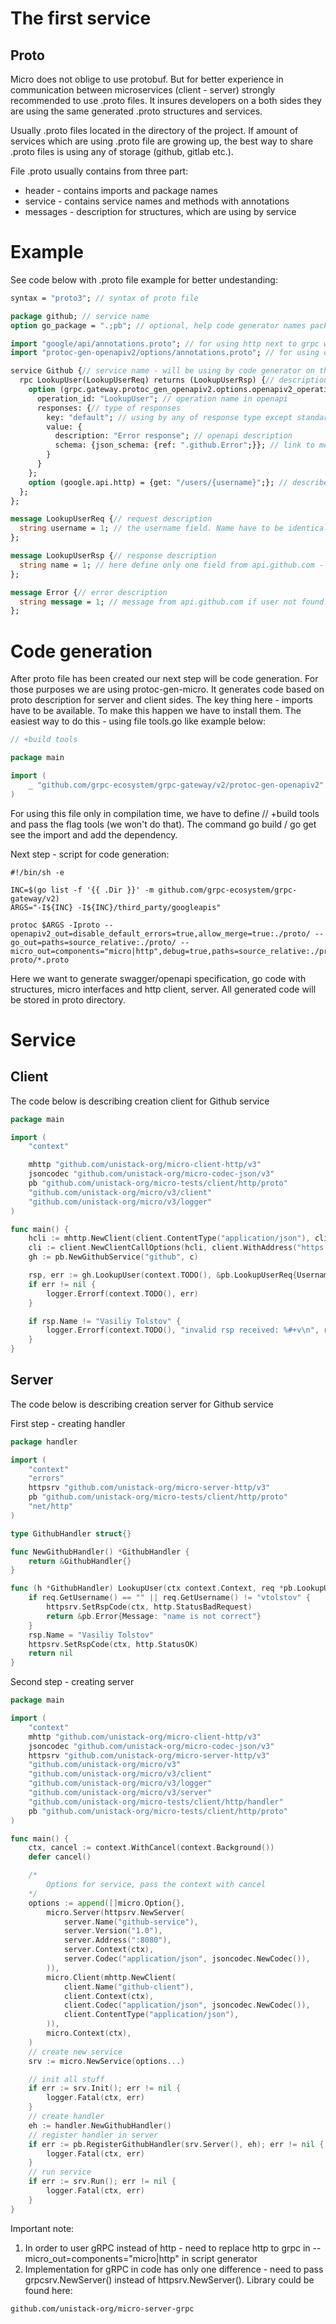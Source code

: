 # The first service

## Proto

Micro does not oblige to use protobuf. But for better experience in communication between microservices (client -
server) strongly recommended to use .proto files. It insures developers on a both sides they are using the same
generated .proto structures and services.

Usually .proto files located in the directory of the project. If amount of services which are using .proto file are
growing up, the best way to share .proto files is using any of storage (github, gitlab etc.).

File .proto usually contains from three part:

- header - contains imports and package names
- service - contains service names and methods with annotations
- messages - description for structures, which are using by service

# Example

See code below with .proto file example for better undestanding:

```protobuf
syntax = "proto3"; // syntax of proto file

package github; // service name
option go_package = ".;pb"; // optional, help code generator names packages in a right way

import "google/api/annotations.proto"; // for using http next to grpc we have to define import
import "protoc-gen-openapiv2/options/annotations.proto"; // for using openapi generation (describe our services) we have to define import 

service Github {// service name - will be using by code generator on the client side and server side support functions (create service client, create service server), in Endpoints and openapi description
  rpc LookupUser(LookupUserReq) returns (LookupUserRsp) {// description for method with structures to receive and respond
    option (grpc.gateway.protoc_gen_openapiv2.options.openapiv2_operation) = {// openapi annotaiont
      operation_id: "LookupUser"; // operation name in openapi
      responses: {// type of responses
        key: "default"; // using by any of response type except standart one described in the method
        value: {
          description: "Error response"; // openapi description
          schema: {json_schema: {ref: ".github.Error";}}; // link to message type, consists with package name and message name
        }
      }
    };
    option (google.api.http) = {get: "/users/{username}";}; // describes endpoint which should be used connecting to rpc LookupUser via http with method GET and path /users/username. In order to use POST, PUT, PATCH requests also may contain body. Body is defining the same way as path variable, but instead should be using link to message structure. If body is not pre-defined should be used body:'*' declaration.
  };
};

message LookupUserReq {// request description
  string username = 1; // the username field. Name have to be identical to path variable declaration in option google.api.http GET /users/{username}
};

message LookupUserRsp {// response description
  string name = 1; // here define only one field from api.github.com - name of user
};

message Error {// error description
  string message = 1; // message from api.github.com if user not found
};
```

# Code generation

After proto file has been created our next step will be code generation. For those purposes we are using
protoc-gen-micro. It generates code based on proto description for server and client sides. The key thing here - imports
have to be available. To make this happen we have to install them. The easiest way to do this - using file tools.go like
example below:

```go
// +build tools

package main

import (
	_ "github.com/grpc-ecosystem/grpc-gateway/v2/protoc-gen-openapiv2"
)
```

For using this file only in compilation time, we have to define // +build tools and pass the flag tools (we won't do
that). The command go build / go get see the import and add the dependency.

Next step - script for code generation:

```shell
#!/bin/sh -e

INC=$(go list -f '{{ .Dir }}' -m github.com/grpc-ecosystem/grpc-gateway/v2)
ARGS="-I${INC} -I${INC}/third_party/googleapis"

protoc $ARGS -Iproto --openapiv2_out=disable_default_errors=true,allow_merge=true:./proto/ --go_out=paths=source_relative:./proto/ --micro_out=components="micro|http",debug=true,paths=source_relative:./proto/ proto/*.proto
```

Here we want to generate swagger/openapi specification, go code with structures, micro interfaces and http client,
server. All generated code will be stored in proto directory.

# Service

## Client

The code below is describing creation client for Github service

```go
package main

import (
	"context"

	mhttp "github.com/unistack-org/micro-client-http/v3"
	jsoncodec "github.com/unistack-org/micro-codec-json/v3"
	pb "github.com/unistack-org/micro-tests/client/http/proto"
	"github.com/unistack-org/micro/v3/client"
	"github.com/unistack-org/micro/v3/logger"
)

func main() {
	hcli := mhttp.NewClient(client.ContentType("application/json"), client.Codec("application/json", jsoncodec.NewCodec()))
	cli := client.NewClientCallOptions(hcli, client.WithAddress("https://api.github.com"))
	gh := pb.NewGithubService("github", c)

	rsp, err := gh.LookupUser(context.TODO(), &pb.LookupUserReq{Username: "vtolstov"})
	if err != nil {
		logger.Errorf(context.TODO(), err)
	}

	if rsp.Name != "Vasiliy Tolstov" {
		logger.Errorf(context.TODO(), "invalid rsp received: %#+v\n", rsp)
	}
}
```

## Server

The code below is describing creation server for Github service

First step - creating handler

```go
package handler

import (
	"context"
	"errors"
	httpsrv "github.com/unistack-org/micro-server-http/v3"
	pb "github.com/unistack-org/micro-tests/client/http/proto"
	"net/http"
)

type GithubHandler struct{}

func NewGithubHandler() *GithubHandler {
	return &GithubHandler{}
}

func (h *GithubHandler) LookupUser(ctx context.Context, req *pb.LookupUserReq, rsp *pb.LookupUserRsp) error {
	if req.GetUsername() == "" || req.GetUsername() != "vtolstov" {
		httpsrv.SetRspCode(ctx, http.StatusBadRequest)
		return &pb.Error{Message: "name is not correct"}
	}
	rsp.Name = "Vasiliy Tolstov"
	httpsrv.SetRspCode(ctx, http.StatusOK)
	return nil
}
```

Second step - creating server

```go
package main

import (
	"context"
	mhttp "github.com/unistack-org/micro-client-http/v3"
	jsoncodec "github.com/unistack-org/micro-codec-json/v3"
	httpsrv "github.com/unistack-org/micro-server-http/v3"
	"github.com/unistack-org/micro/v3"
	"github.com/unistack-org/micro/v3/client"
	"github.com/unistack-org/micro/v3/logger"
	"github.com/unistack-org/micro/v3/server"
	"github.com/unistack-org/micro-tests/client/http/handler"
	pb "github.com/unistack-org/micro-tests/client/http/proto"
)

func main() {
	ctx, cancel := context.WithCancel(context.Background())
	defer cancel()

	/*
	    Options for service, pass the context with cancel
	*/
	options := append([]micro.Option{},
		micro.Server(httpsrv.NewServer(
			server.Name("github-service"),
			server.Version("1.0"),
			server.Address(":8080"),
			server.Context(ctx),
			server.Codec("application/json", jsoncodec.NewCodec()),
		)),
		micro.Client(mhttp.NewClient(
			client.Name("github-client"),
			client.Context(ctx),
			client.Codec("application/json", jsoncodec.NewCodec()),
			client.ContentType("application/json"),
		)),
		micro.Context(ctx),
	)
	// create new service
	srv := micro.NewService(options...)

	// init all stuff
	if err := srv.Init(); err != nil {
		logger.Fatal(ctx, err)
	}
	// create handler
	eh := handler.NewGithubHandler()
	// register handler in server
	if err := pb.RegisterGithubHandler(srv.Server(), eh); err != nil {
		logger.Fatal(ctx, err)
	}
	// run service
	if err := srv.Run(); err != nil {
		logger.Fatal(ctx, err)
	}
}
```

Important note:

1. In order to user gRPC instead of http - need to replace http to grpc in --micro_out=components="micro|http"
   in script generator
2. Implementation for gRPC in code has only one difference - need to pass grpcsrv.NewServer()
   instead of httpsrv.NewServer(). Library could be found here:

````
github.com/unistack-org/micro-server-grpc
````
